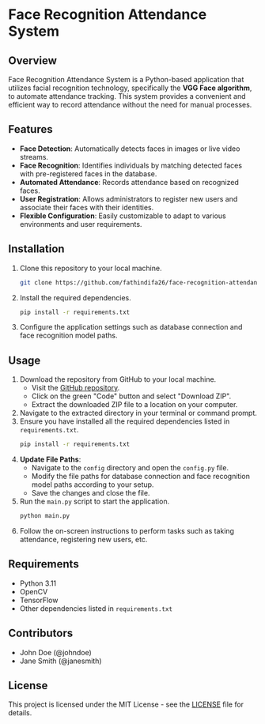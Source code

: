 # Face Recognition Attendance System

## Overview
Face Recognition Attendance System is a Python-based application that utilizes facial recognition technology, specifically the **VGG Face algorithm**, to automate attendance tracking. This system provides a convenient and efficient way to record attendance without the need for manual processes.

## Features
- **Face Detection**: Automatically detects faces in images or live video streams.
- **Face Recognition**: Identifies individuals by matching detected faces with pre-registered faces in the database.
- **Automated Attendance**: Records attendance based on recognized faces.
- **User Registration**: Allows administrators to register new users and associate their faces with their identities.
- **Flexible Configuration**: Easily customizable to adapt to various environments and user requirements.

## Installation
1. Clone this repository to your local machine.
    ```bash
    git clone https://github.com/fathindifa26/face-recognition-attendance.git
    ```
2. Install the required dependencies.
    ```bash
    pip install -r requirements.txt
    ```
3. Configure the application settings such as database connection and face recognition model paths.

## Usage
1. Download the repository from GitHub to your local machine.
   - Visit the [GitHub repository](https://github.com/fathindifa26/face-recognition-attendance).
   - Click on the green "Code" button and select "Download ZIP".
   - Extract the downloaded ZIP file to a location on your computer.
2. Navigate to the extracted directory in your terminal or command prompt.
3. Ensure you have installed all the required dependencies listed in `requirements.txt`.
    ```bash
    pip install -r requirements.txt
    ```
4. **Update File Paths**:
   - Navigate to the `config` directory and open the `config.py` file.
   - Modify the file paths for database connection and face recognition model paths according to your setup.
   - Save the changes and close the file.
5. Run the `main.py` script to start the application.
    ```bash
    python main.py
    ```
6. Follow the on-screen instructions to perform tasks such as taking attendance, registering new users, etc.

## Requirements
- Python 3.11
- OpenCV
- TensorFlow
- Other dependencies listed in `requirements.txt`

## Contributors
- John Doe (@johndoe)
- Jane Smith (@janesmith)

## License
This project is licensed under the MIT License - see the [LICENSE](LICENSE) file for details.
